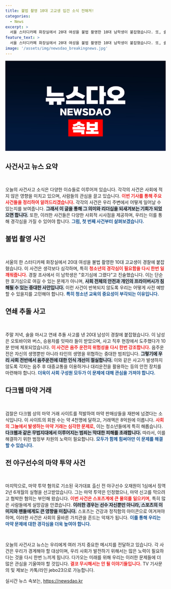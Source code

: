 ```yaml
---
title: 불법 촬영 10대 고교생 입건 소식 전해져!
categories:
  - News
excerpt: >
  서울 스터디카페 화장실에서 20대 여성을 불법 촬영한 10대 남학생이 붙잡혔습니다. 또, 술 취한 20대 남성이 연쇄 추돌 사고를 일으킨 후 도주했지만 10분 만에 체포됐습니다. 다크웹에서 마약 거래 사이트가 적발되었고, 전 야구선수 오재원은 마약 투약으로 실형을 선고받았습니다. 사건의 전말은?
feature_text: >
  서울 스터디카페 화장실에서 20대 여성을 불법 촬영한 10대 남학생이 붙잡혔습니다. 또, 술 취한 20대 남성이 연쇄 추돌 사고를 일으킨 후 도주했지만 10분 만에 체포됐습니다. 다크웹에서 마약 거래 사이트가 적발되었고, 전 야구선수 오재원은 마약 투약으로 실형을 선고받았습니다. 사건의 전말은?
image: '/assets/img/newsdao_breakingnews.jpg'
---
```


<p><img src="/assets/img/newsdao_breakingnews.jpg" alt="implanttips 속보" /></p>

<h2 data-ke-size="size26">사건사고 뉴스 요약</h2>

<p data-ke-size="size16">&nbsp;</p>

<p>오늘의 사건사고 소식은 다양한 이슈들로 이루어져 있습니다. 각각의 사건은 사회에 적지 않은 영향을 미치고 있으며, 사람들의 관심을 끌고 있습니다. <b><span style="color: #ee2323;">이번 기사를 통해 주요 사건들을 정리하여 알려드리겠습니다.</span></b> 각각의 사건은 우리 주변에서 어떻게 일어날 수 있는지를 보여줍니다. <b><span style="background-color: #21538527;">그래서 이 글을 통해 그 의미와 리더십을 되새겨보는 기회가 되었으면 합니다.</span></b> 또한, 이러한 사건들은 다양한 사회적 시사점을 제공하며, 우리는 이를 통해 경각심을 가질 수 있어야 합니다. <b><span style="color: #1a5490;">그럼, 첫 번째 사건부터 살펴보겠습니다.</span></b></p>

<h2 data-ke-size="size26">불법 촬영 사건</h2>

<p data-ke-size="size16">&nbsp;</p>

<p>서울의 한 스터디카페 화장실에서 20대 여성을 불법 촬영한 10대 고교생이 경찰에 붙잡혔습니다. 이 사건은 생각보다 심각하며, 특히 <b><span style="color: #ee2323;">청소년의 경각심이 필요함을 다시 한번 일깨워줍니다.</span></b> 경찰 조사에서 이 남학생은 "호기심에 그랬다"고 진술했습니다. 이는 단순한 호기심으로 여길 수 있는 문제가 아니며, <b><span style="background-color: #21538527;">사회 전체의 안전과 개인의 프라이버시가 침해될 수 있는 중대한 사안입니다.</span></b> 이런 사건이 반복되지 않도록 우리는 어떻게 사전 예방할 수 있을지를 고민해야 합니다. <b><span style="color: #1a5490;">특히 청소년 교육의 중요성이 부각되는 이유입니다.</span></b></p>

<h2 data-ke-size="size26">연쇄 추돌 사고</h2>

<p data-ke-size="size16">&nbsp;</p>

<p>주말 저녁, 술을 마시고 연쇄 추돌 사고를 낸 20대 남성이 경찰에 붙잡혔습니다. 이 남성은 오토바이와 버스, 승용차를 잇따라 들이 받았으며, 사고 직후 현장에서 도주했다가 10분 만에 체포되었습니다. <b><span style="color: #ee2323;">이 사건은 음주 운전의 위험성을 다시 한번 강조합니다.</span></b> 음주운전은 자신의 생명뿐만 아니라 타인의 생명을 위협하는 중대한 범죄입니다. <b><span style="background-color: #21538527;">그렇기에 우리 사회 전반에서 음주운전에 대한 인식 개선이 절실합니다.</span></b> 이와 같은 사고가 발생하지 않도록 각자는 음주 후 대중교통을 이용하거나 대리운전을 활용하는 등의 안전 장치를 마련해야 합니다. <b><span style="color: #1a5490;">더욱이 사회 구성원 모두가 이 문제에 대해 관심을 가져야 합니다.</span></b></p>

<h2 data-ke-size="size26">다크웹 마약 거래</h2>

<p data-ke-size="size16">&nbsp;</p>

<p>검찰은 다크웹 상의 마약 거래 사이트를 적발하여 마약 판매상들을 재판에 넘겼다는 소식입니다. 이 사이트의 회원 수는 약 4천명에 달하고, 거래액은 8억원에 이릅니다. <b><span style="color: #ee2323;">사회의 그늘에서 발생하는 마약 거래는 심각한 문제로,</span></b> 이는 청소년들에게 특히 해롭습니다. <b><span style="background-color: #21538527;">다크웹과 같은 무법지대에서 이루어지는 범죄는 막대한 피해를 초래합니다.</span></b> 따라서, 이를 해결하기 위한 범정부 차원의 노력이 필요합니다. <b><span style="color: #1a5490;">모두가 함께 힘써야만 이 문제를 해결할 수 있습니다.</span></b></p>

<h2 data-ke-size="size26">전 야구선수의 마약 투약 사건</h2>

<p data-ke-size="size16">&nbsp;</p>

<p>마지막으로, 마약 투약 혐의로 기소된 국가대표 출신 전 야구선수 오재원이 1심에서 징역 2년 6개월의 실형을 선고받았습니다. 그는 마약 투약은 인정했으나, 마약 신고를 막으려고 협박한 혐의는 부인해 왔습니다. <b><span style="color: #ee2323;">이번 사건은 스포츠계에 큰 물의를 일으키며,</span></b> 특히 많은 사람들에게 실망감을 안겼습니다. <b><span style="background-color: #21538527;">이러한 경우는 선수 자신뿐만 아니라, 스포츠의 이미지와 팬들에게도 큰 영향을 미칩니다.</span></b> 스포츠는 건강과 정직함의 아이콘으로 여겨져야 하며, 이러한 사건은 사회의 올바른 가치관을 흔드는 악재가 됩니다. <b><span style="color: #1a5490;">이를 통해 우리는 마약 문제에 대한 경각심을 더욱 높여야 합니다.</span></b></p>

<p data-ke-size="size16">&nbsp;</p>

<p>오늘의 사건사고 뉴스는 우리에게 여러 가지 중요한 메시지를 전달하고 있습니다. 각 사건은 우리가 경계해야 할 대상이며, 우리 사회가 발전하기 위해서는 많은 노력이 필요하다는 것을 다시 한번 느끼게 됩니다. 다가오는 미래를 위해 우리는 이러한 문제들에 더 많은 관심을 기울여야 할 것입니다. <b><span style="color: #ee2323;">결코 무시해서는 안 될 이야기들입니다.</span></b> TV 기사문의 및 제보는 카톡/라인 jebo23으로 가능합니다.</p>
실시간 뉴스 속보는, <a href="https://newsdao.kr" rel="dofollow">https://newsdao.kr</a>


